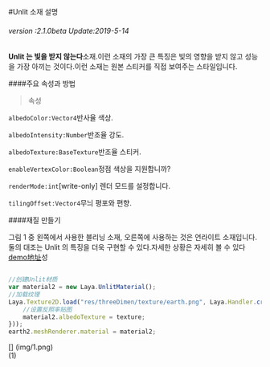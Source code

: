 #Unlit 소재 설명

###### *version :2.1.0beta   Update:2019-5-14*

**Unlit 는 빛을 받지 않는다**소재.이런 소재의 가장 큰 특징은 빛의 영향을 받지 않고 성능을 가장 아끼는 것이다.이런 소재는 원본 스티커를 직접 보여주는 스타일입니다.

####주요 속성과 방법

> 속성

`albedoColor:Vector4`반사율 색상.

`albedoIntensity:Number`반조율 강도.

`albedoTexture:BaseTexture`반조율 스티커.

`enableVertexColor:Boolean`정점 색상을 지원합니까?

`renderMode:int`[write-only] 렌더 모드를 설정합니다.

`tilingOffset:Vector4`무늬 평포와 편향.

####재질 만들기

그림 1 중 왼쪽에서 사용한 블리닝 소재, 오른쪽에 사용하는 것은 언라이트 소재입니다.둘의 대조는 Unlit 의 특징을 더욱 구현할 수 있다.자세한 상황은 자세히 볼 수 있다[demo地址](http://localhost/LayaAir2_Auto/%3Chttps://layaair.ldc.layabox.com/demo2/?language=ch&category=3d&group=Material&name=UnlitMaterialDemo%3E)성


```typescript

//创建Unlit材质
var material2 = new Laya.UnlitMaterial();
//加载纹理
Laya.Texture2D.load("res/threeDimen/texture/earth.png", Laya.Handler.create(this, function(texture) {
    //设置反照率贴图
    material2.albedoTexture = texture;
}));
earth2.meshRenderer.material = material2;
```


[] (img/1.png)<br>(1)

